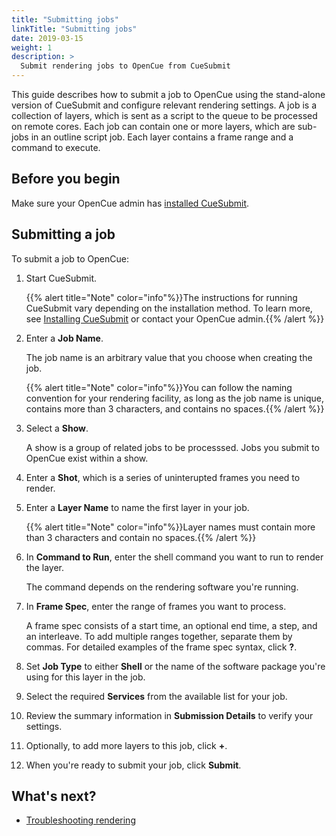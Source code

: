 ```yaml
---
title: "Submitting jobs"
linkTitle: "Submitting jobs"
date: 2019-03-15
weight: 1
description: >
  Submit rendering jobs to OpenCue from CueSubmit
---
```


This guide describes how to submit a job to OpenCue using the stand-alone
version of CueSubmit and configure relevant rendering settings. A job is a
collection of layers, which is sent as a script to the queue to be processed
on remote cores. Each job can contain one or more layers, which are sub-jobs
in an outline script job. Each layer contains a frame range and a command to
execute.

## Before you begin

Make sure your OpenCue admin has
[installed CueSubmit](/docs/getting-started/installing-cuesubmit/).

## Submitting a job

To submit a job to OpenCue:

1.  Start CueSubmit.

    {{% alert title="Note" color="info"%}}The instructions for running
    CueSubmit vary depending on the installation method. To learn more, see
    [Installing CueSubmit](/docs/getting-started/installing-cuesubmit)
    or contact your OpenCue admin.{{% /alert %}}

1.  Enter a **Job Name**.

    The job name is an arbitrary value that you choose when creating the
    job.
    
    {{% alert title="Note" color="info"%}}You can follow the naming convention
    for your rendering facility, as long as the job name is unique, contains
    more than 3 characters, and contains no spaces.{{% /alert %}}

1.  Select a **Show**.

    A show is a group of related jobs to be processsed. Jobs you submit to
    OpenCue exist within a show.

1.  Enter a **Shot**, which is a series of uninterupted frames you need to
    render.

1.  Enter a **Layer Name** to name the first layer in your job.

    {{% alert title="Note" color="info"%}}Layer names must contain more than
    3 characters and contain no spaces.{{% /alert %}}

1.  In **Command to Run**, enter the shell command you want to run to render
    the layer.

    The command depends on the rendering software you're running.

1.  In **Frame Spec**, enter the range of frames you want to process.

    A frame spec consists of a start time, an optional end time, a step,
    and an interleave. To add multiple ranges together, separate them
    by commas. For detailed examples of the frame spec syntax, click **?**.

1.  Set **Job Type** to either **Shell** or the name of the software package
    you're using for this layer in the job.

1.  Select the required **Services** from the available list for your job.

1.  Review the summary information in **Submission Details** to verify your
    settings.

1.  Optionally, to add more layers to this job, click **+**.

1.  When you're ready to submit your job, click **Submit**.

## What's next?

-   [Troubleshooting rendering](/docs/other-guides/troubleshooting-rendering)
 